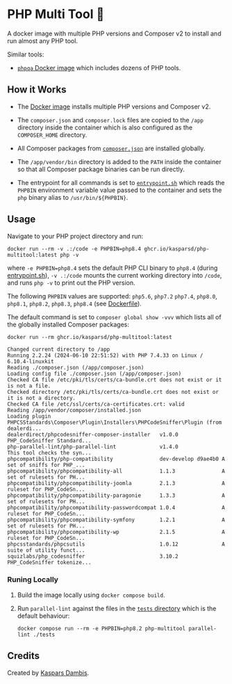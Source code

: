 # PHP Multi Tool 🔬

A docker image with multiple PHP versions and Composer v2 to install and run almost any PHP tool.

Similar tools:

- [`phpqa` Docker image](https://github.com/jakzal/phpqa) which includes dozens of PHP tools.

## How it Works

- The [Docker image](Dockerfile) installs multiple PHP versions and Composer v2.

- The `composer.json` and `composer.lock` files are copied to the `/app` directory inside the container which is also configured as the `COMPOSER_HOME` directory.

- All Composer packages from [`composer.json`](composer.json) are installed globally.

- The `/app/vendor/bin` directory is added to the `PATH` inside the container so that all Composer package binaries can be run directly.

- The entrypoint for all commands is set to [`entrypoint.sh`](entrypoint.sh) which reads the `PHPBIN` environment variable value passed to the container and sets the `php` binary alias to `/usr/bin/${PHPBIN}`.

## Usage

Navigate to your PHP project directory and run:

    docker run --rm -v .:/code -e PHPBIN=php8.4 ghcr.io/kasparsd/php-multitool:latest php -v

where `-e PHPBIN=php8.4` sets the default PHP CLI binary to `php8.4` (during [entrypoint.sh](entrypoint.sh)), `-v .:/code` mounts the current working directory into `/code`, and runs `php -v` to print out the PHP version.

The following `PHPBIN` values are supported: `php5.6`, `php7.2` `php7.4`, `php8.0`, `php8.1`, `php8.2`, `php8.3`, `php8.4` (see [Dockerfile](Dockerfile)).

The default command is set to `composer global show -vvv` which lists all of the globally installed Composer packages:

    docker run --rm ghcr.io/kasparsd/php-multitool:latest

    Changed current directory to /app
    Running 2.2.24 (2024-06-10 22:51:52) with PHP 7.4.33 on Linux / 6.10.4-linuxkit
    Reading ./composer.json (/app/composer.json)
    Loading config file ./composer.json (/app/composer.json)
    Checked CA file /etc/pki/tls/certs/ca-bundle.crt does not exist or it is not a file.
    Checked directory /etc/pki/tls/certs/ca-bundle.crt does not exist or it is not a directory.
    Checked CA file /etc/ssl/certs/ca-certificates.crt: valid
    Reading /app/vendor/composer/installed.json
    Loading plugin PHPCSStandards\Composer\Plugin\Installers\PHPCodeSniffer\Plugin (from dealerdi...
    dealerdirect/phpcodesniffer-composer-installer   v1.0.0              PHP_CodeSniffer Standard...
    php-parallel-lint/php-parallel-lint              v1.4.0              This tool checks the syn...
    phpcompatibility/php-compatibility               dev-develop d9ae4b0 A set of sniffs for PHP_...
    phpcompatibility/phpcompatibility-all            1.1.3               A set of rulesets for PH...
    phpcompatibility/phpcompatibility-joomla         2.1.3               A ruleset for PHP_CodeSn...
    phpcompatibility/phpcompatibility-paragonie      1.3.3               A set of rulesets for PH...
    phpcompatibility/phpcompatibility-passwordcompat 1.0.4               A ruleset for PHP_CodeSn...
    phpcompatibility/phpcompatibility-symfony        1.2.1               A set of rulesets for PH...
    phpcompatibility/phpcompatibility-wp             2.1.5               A ruleset for PHP_CodeSn...
    phpcsstandards/phpcsutils                        1.0.12              A suite of utility funct...
    squizlabs/php_codesniffer                        3.10.2              PHP_CodeSniffer tokenize...


### Runing Locally

1. Build the image locally using `docker compose build`.

2. Run `parallel-lint` against the files in the [`tests` directory](tests) which is the default behaviour:

       docker compose run --rm -e PHPBIN=php8.2 php-multitool parallel-lint ./tests

## Credits

Created by [Kaspars Dambis](https://kaspars.net).